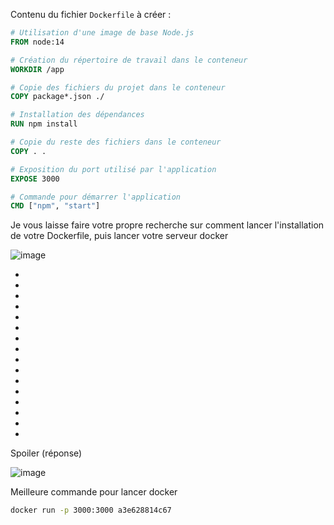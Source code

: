 Contenu du fichier `Dockerfile` à créer :

```Dockerfile
# Utilisation d'une image de base Node.js
FROM node:14

# Création du répertoire de travail dans le conteneur
WORKDIR /app

# Copie des fichiers du projet dans le conteneur
COPY package*.json ./

# Installation des dépendances
RUN npm install

# Copie du reste des fichiers dans le conteneur
COPY . .

# Exposition du port utilisé par l'application
EXPOSE 3000

# Commande pour démarrer l'application
CMD ["npm", "start"]
```

Je vous laisse faire votre propre recherche sur comment lancer l'installation de votre Dockerfile, puis lancer votre serveur docker

![image](https://github.com/user-attachments/assets/ff37942c-a79b-46a5-b1d8-a772ff8c8df2)

- 
- 

- 
- 

- 
- 

- 
- 

- 
- 

- 
- 

- 
- 

- 
- 



Spoiler (réponse)

![image](https://github.com/user-attachments/assets/e809afc1-5070-4c89-a544-18b0711cf657)

Meilleure commande pour lancer docker
```sh
docker run -p 3000:3000 a3e628814c67
```
